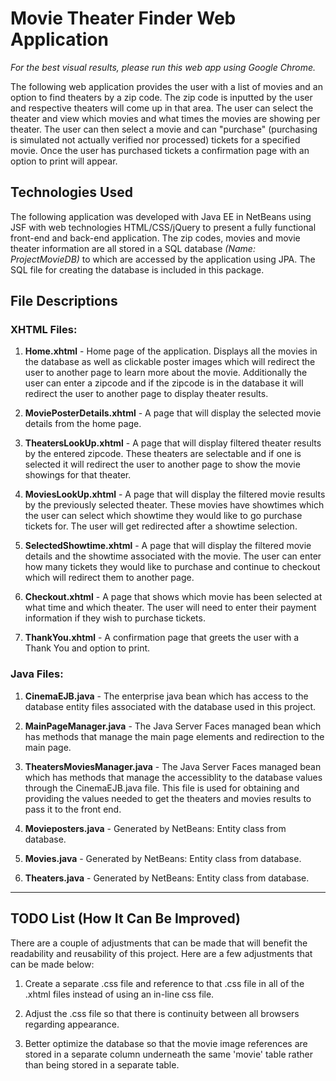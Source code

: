 # Movie Theater Finder Web Application

*For the best visual results, please run this web app using Google Chrome.*

The following web application provides the user with a list of movies and an option to find theaters by a zip code. The zip code is inputted by the user and respective theaters will come up in that area. The user can select the theater and view which movies and what times the movies are showing per theater. The user can then select a movie and can "purchase" (purchasing is simulated not actually verified nor processed) tickets for a specified movie. Once the user has purchased tickets a confirmation page with an option to print will appear. 

## Technologies Used

The following application was developed with Java EE in NetBeans using JSF with web technologies HTML/CSS/jQuery to present a fully functional front-end and back-end application. The zip codes, movies and movie theater information are all stored in a SQL database *(Name: ProjectMovieDB)* to which are accessed by the application using JPA. The SQL file for creating the database is included in this package.

## File Descriptions

### XHTML Files:

1. **Home.xhtml** - Home page of the application. Displays all the movies in the database as well as clickable poster images which will redirect the user to another page to learn more about the movie. Additionally the user can enter a zipcode and if the zipcode is in the database it will redirect the user to another page to display theater results.

2. **MoviePosterDetails.xhtml** - A page that will display the selected movie details from the home page.

3. **TheatersLookUp.xhtml** - A page that will display filtered theater results by the entered zipcode. These theaters are selectable and if one is selected it will redirect the user to another page to show the movie showings for that theater.

4. **MoviesLookUp.xhtml** - A page that will display the filtered movie results by the previously selected theater. These movies have showtimes which the user can select which showtime they would like to go purchase tickets for. The user will get redirected after a showtime selection.

5. **SelectedShowtime.xhtml** - A page that will display the filtered movie details and the showtime associated with the movie. The user can enter how many tickets they would like to purchase and continue to checkout which will redirect them to another page.

6. **Checkout.xhtml** - A page that shows which movie has been selected at what time and which theater. The user will need to enter their payment information if they wish to purchase tickets.

7. **ThankYou.xhtml** - A confirmation page that greets the user with a Thank You and option to print. 

### Java Files:

1. **CinemaEJB.java** - The enterprise java bean which has access to the database entity files associated with the database used in this project.

2. **MainPageManager.java** - The Java Server Faces managed bean which has methods that manage the main page elements and redirection to the main page.

3. **TheatersMoviesManager.java** - The Java Server Faces managed bean which has methods that manage the accessiblity to the database values through the CinemaEJB.java file. This file is used for obtaining and providing the values needed to get the theaters and movies results to pass it to the front end.

4. **Movieposters.java** - Generated by NetBeans: Entity class from database.

5. **Movies.java** - Generated by NetBeans: Entity class from database.

6. **Theaters.java** - Generated by NetBeans: Entity class from database.

<hr></hr>

## TODO List (How It Can Be Improved)

There are a couple of adjustments that can be made that will benefit the readability and reusability of this project. Here are a few adjustments that can be made below:

1. Create a separate .css file and reference to that .css file in all of the .xhtml files instead of using an in-line css file.

2. Adjust the .css file so that there is continuity between all browsers regarding appearance.

3. Better optimize the database so that the movie image references are stored in a separate column underneath the same 'movie' table rather than being stored in a separate table.
